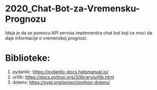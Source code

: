 # 2020_Chat-Bot-za-Vremensku-Prognozu
Ideja je da se pomocu API servisa implementira chat bot koji ce moci da daje informacije o vremenskoj prognozi.

# Biblioteke: 
1) pydantic: https://pydantic-docs.helpmanual.io/
2) urllib: https://docs.python.org/3/library/urllib.html
3) dotenv: https://pypi.org/project/python-dotenv/

